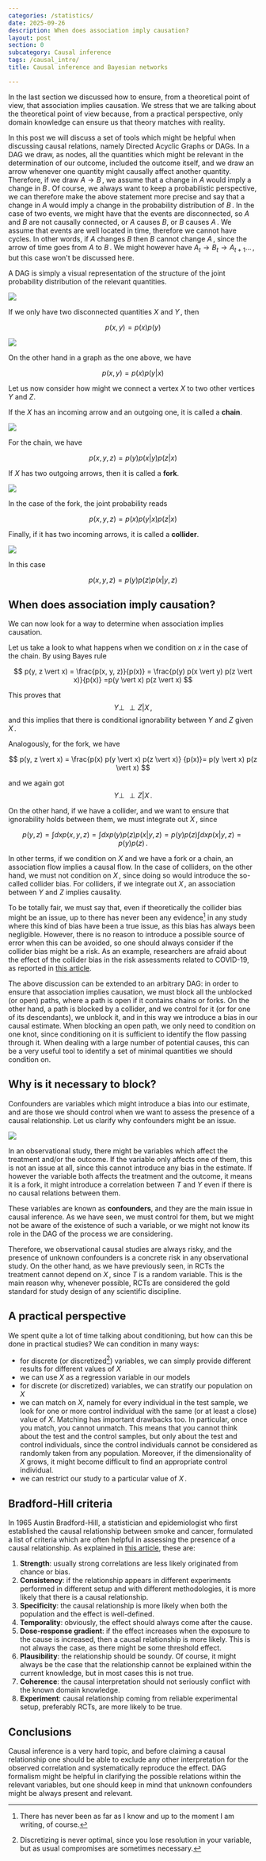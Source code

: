 ```yaml
---
categories: /statistics/
date: 2025-09-26
description: When does association imply causation?
layout: post
section: 0
subcategory: Causal inference
tags: /causal_intro/
title: Causal inference and Bayesian networks

---
```




In the last section we discussed how to ensure, from a theoretical
point of view, that association implies causation.
We stress that we are talking about the theoretical point of view
because, from a practical perspective, only domain knowledge
can ensure us that theory matches with reality.

In this post we will discuss a set of tools which might be helpful
when discussing causal relations, namely Directed Acyclic Graphs or DAGs.
In a DAG we draw, as nodes, all the quantities which might
be relevant in the determination of our outcome, included the outcome
itself, and we draw an arrow whenever one quantity might causally affect another
quantity. Therefore, if we draw $A \rightarrow B\,,$
we assume that a change in $A$ would imply a change in $B\,.$
Of course, we always want to keep a probabilistic perspective,
we can therefore make the above statement more precise and
say that a change in $A$ would imply a change in the probability
distribution of $B\,.$
In the case of two events, we might have that the events are disconnected,
so $A$ and $B$ are not causally connected, or $A$ causes $B$, or $B$ causes
$A\,.$
We assume that events are well located in time, therefore we cannot have
cycles. In other words, if $A$ changes $B$ then $B$ cannot change $A\,,$
since the arrow of time goes from $A$ to $B\,.$
We might however have $A_t \rightarrow B_t \rightarrow A_{t+1}\dots\,,$
but this case won't be discussed here.

A DAG is simply a visual representation of the structure
of the joint probability distribution of the relevant quantities.

![](/docs/assets/images/statistics/causal_intro/disconnected.webp)

If we only have two disconnected quantities $X$ and $Y\,,$
then

$$
p(x, y) = p(x)p(y)
$$

![](/docs/assets/images/statistics/causal_intro/connected.webp)

On the other hand in a graph as the one above, we have

$$
p(x, y) = p(x) p(y \vert x)
$$

Let us now consider how might we connect a vertex $X$
to two other vertices $Y$ and $Z$. 

If the $X$ has an incoming arrow and an outgoing one, it is called a **chain**.

![](/docs/assets/images/statistics/causal_intro/chain.webp)

For the chain, we have

$$
p(x, y, z) = p(y) p(x \vert y) p(z \vert x)
$$

If $X$ has two outgoing arrows, then it is called a **fork**.

![](/docs/assets/images/statistics/causal_intro/fork.webp)

In the case of the fork, the joint probability reads

$$
p(x, y, z) = p(x) p(y \vert x) p(z \vert x)
$$

Finally, if it has two incoming arrows, it is called a **collider**.

![](/docs/assets/images/statistics/causal_intro/collider.webp)

In this case

$$
p(x, y, z) = p(y) p(z) p(x \vert y, z )
$$

## When does association imply causation?

We can now look for a way to determine when association implies causation.

Let us take a look to what happens when we condition on $x$
in the case of the chain. By using Bayes rule

$$
p(y, z \vert x) = \frac{p(x, y, z)}{p(x)} =
\frac{p(y) p(x \vert y) p(z \vert x)}{p(x)}
=p(y \vert x) p(z \vert x)
$$

This proves that $$ Y \perp\!\!\!\!\perp Z \vert X\,,$$
and this implies that there is conditional ignorability
between $Y$ and $Z$ given $X\,.$

Analogously, for the fork, we have

$$
p(y, z \vert x) =  \frac{p(x)  p(y \vert x) p(z \vert x)} {p(x)}= p(y \vert x) p(z \vert x)
$$

and we again got $$ Y \perp\!\!\!\!\perp Z \vert X\,.$$

On the other hand, if we have a collider, and we want to ensure
that ignorability holds between them, we must integrate
out $X\,,$ since

$$
p(y, z) = \int dx p(x, y, z) = \int dx p(y) p(z) p(x \vert y, z)
=  p(y) p(z) \int dx p(x \vert y, z) = p(y) p(z)\,.
$$

In other terms, if we condition on $X$ and we have a fork or a chain,
an association flow implies a causal flow.
In the case of colliders, on the other hand,
we must not condition on $X\,,$ since doing so would introduce
the so-called collider bias. For colliders, if we integrate out
$X\,,$ an association between $Y$ and $Z$ implies causality.

To be totally fair, we must say that, even if theoretically
the collider bias might be an issue, up to there has never been
any evidence[^1] in any study where this kind of bias have been a true issue,
as this bias has always been negligible.
However, there is no reason to introduce a possible source of error when
this can be avoided, so one should always consider if the collider
bias might be a risk.
As an example, researchers are afraid about the effect of the collider
bias in the risk assessments related to COVID-19,
as reported in [this article](https://www.nature.com/articles/s41467-020-19478-2).

The above discussion can be extended to an arbitrary DAG:
in order to ensure that association implies causation,
we must block all the unblocked (or open) paths, where a path is open if it contains
chains or forks.
On the other hand, a path is blocked by a collider, and we control for it
(or for one of its descendants), we unblock it, and in this way we introduce a bias
in our causal estimate.
When blocking an open path, we only need to condition on one knot,
since conditioning on it is sufficient to identify the flow
passing through it.
When dealing with a large number of potential causes, this can be a very useful
tool to identify a set of minimal quantities we should condition on.

## Why is it necessary to block?

Confounders are variables which might introduce a bias into
our estimate, and are those we should control when we want to assess
the presence of a causal relationship.
Let us clarify why confounders might be an issue.

![](/docs/assets/images/statistics/causal_intro/confounding.webp)

In an observational study, there might be variables which affect the
treatment and/or the outcome.
If the variable only affects one of them, this is not an issue at all,
since this cannot introduce any bias in the estimate.
If however the variable both affects the treatment and the outcome,
it means it is a fork, it might introduce a correlation between
$T$ and $Y$ even if there is no causal relations between them.

These variables are known as **confounders**, and they are the main issue
in causal inference.
As we have seen, we must control for them, but we might not be aware
of the existence of such a variable, or we might not know
its role in the DAG of the process we are considering.

Therefore, we observational causal studies are always risky, and the presence
of unknown confounders is a concrete risk in any observational study.
On the other hand, as we have previously seen, in RCTs the treatment
cannot depend on $X\,,$ since $T$ is a random variable.
This is the main reason why, whenever possible, RCTs are considered the
gold standard for study design of any scientific discipline.

## A practical perspective

We spent quite a lot of time talking about conditioning, but how can this
be done in practical studies?
We can condition in many ways:
- for discrete (or discretized[^2]) variables, we can simply provide different results for different values of $X$
- we can use $X$ as a regression variable in our models
- for discrete (or discretized) variables, we can stratify our population on $X$
- we can match on $X$, namely for every individual in the test sample, we look for one or more control individual with
the same (or at least a close) value of $X$.
Matching has important drawbacks too. In particular, once you match, you cannot unmatch.
This means that you cannot think about the test and the control samples, but only about the test and control individuals, since the control individuals cannot be considered as randomly taken from any population.
Moreover, if the dimensionality of $X$ grows, it might become difficult to find an appropriate control individual.
- we can restrict our study to a particular value of $X\,.$

## Bradford-Hill criteria

In 1965 Austin Bradford-Hill, a statistician and epidemiologist
who first established the causal relationship between smoke and cancer,
formulated a list of criteria which are often helpful in assessing the presence
of a causal relationship. As explained in [this article](https://www.ncbi.nlm.nih.gov/pmc/articles/PMC8206235/), these are:
1. **Strength**: usually strong correlations are less likely originated from chance or bias.
2. **Consistency**: if the relationship appears in different experiments performed in different setup and with different methodologies, it is more likely that there is a causal relationship.
3. **Specificity**: the causal relationship is more likely when both the population and the effect is well-defined.
4. **Temporality**: obviously, the effect should always come after the cause.
5. **Dose-response gradient**: if the effect increases when the exposure to the cause is increased, then a causal relationship is more likely. This is not always the case, as there might be some threshold effect.
6. **Plausibility**: the relationship should be soundy. Of course, it might always be the case that the relationship cannot be explained within the current knowledge, but in most cases this is not true.
7. **Coherence**: the causal interpretation should not seriously conflict with the known domain knowledge. 
8. **Experiment**: causal relationship coming from reliable experimental setup, preferably RCTs, are more likely to be true.

## Conclusions
Causal inference is a very hard topic, and before claiming a causal relationship one should be able to exclude any
other interpretation for the observed correlation and systematically reproduce the effect.
DAG formalism might be helpful in clarifying the possible relations within the relevant
variables, but one should keep in mind that unknown confounders might be always present and relevant.

[^1]: There has never been as far as I know and up to the moment I am writing, of course.
[^2]: Discretizing is never optimal, since you lose resolution in your variable, but as usual compromises are sometimes necessary.

